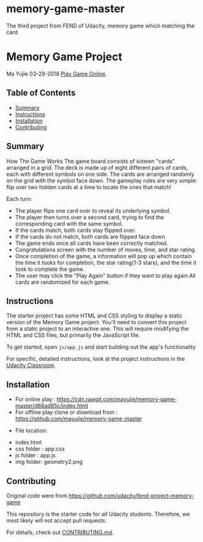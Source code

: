 # memory-game-master
The third project from FEND of Udacity, memory game which matching the card
# Memory Game Project
Ma Yujie 03-29-2018
[Play Game Online](https://mayujie.github.io/memory-game-master/).
## Table of Contents
* [Summary](#Summary)
* [Instructions](#instructions)
* [Installation](#Installation)
* [Contributing](#contributing)

## Summary
How The Game Works
The game board consists of sixteen "cards" arranged in a grid. The deck is made up of eight different pairs of cards, each with different symbols on one side. The cards are arranged randomly on the grid with the symbol face down. The gameplay rules are very simple: flip over two hidden cards at a time to locate the ones that match!

Each turn:

- The player flips one card over to reveal its underlying symbol.
- The player then turns over a second card, trying to find the corresponding card with the same symbol.
- If the cards match, both cards stay flipped over.
- If the cards do not match, both cards are flipped face down.
- The game ends once all cards have been correctly matched.
- Congratulations screen with the number of moves, time, and star rating.
- Once completion of the game, a information will pop up which contain the time it tooks for completion, the star rating(1-3 stars), and the time it took to complete the game. 
- The user may click the "Play Again" button if they want to play again.All cards are randomized for each game.
## Instructions

The starter project has some HTML and CSS styling to display a static version of the Memory Game project. You'll need to convert this project from a static project to an interactive one. This will require modifying the HTML and CSS files, but primarily the JavaScript file.

To get started, open `js/app.js` and start building out the app's functionality

For specific, detailed instructions, look at the project instructions in the [Udacity Classroom](https://classroom.udacity.com/me).

## Installation
- For online play : https://cdn.rawgit.com/mayujie/memory-game-master/d68ad85c/index.html
- For offline play clone or download from : https://github.com/mayujie/memory-game-master

* File location:
- index.html
- css folder :	app.css
- js folder :		app.js
- img folder:		geometry2.png

## Contributing
Original code were from https://github.com/udacity/fend-project-memory-game

This repository is the starter code for _all_ Udacity students. Therefore, we most likely will not accept pull requests.

For details, check out [CONTRIBUTING.md](CONTRIBUTING.md).
